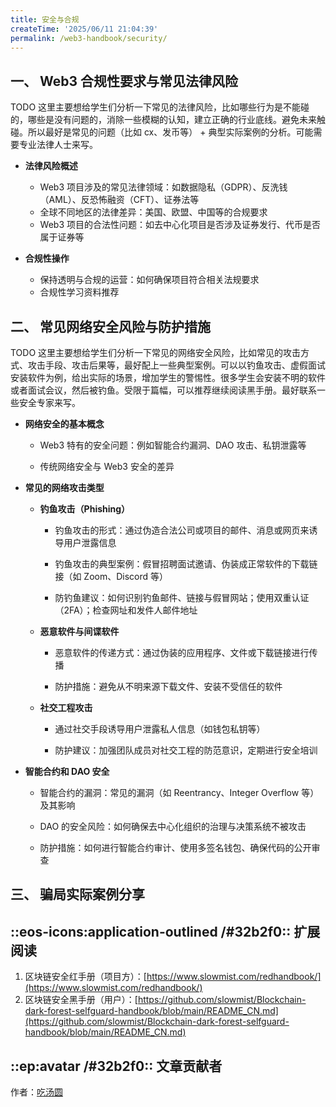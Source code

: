 ```yaml
---
title: 安全与合规
createTime: '2025/06/11 21:04:39'
permalink: /web3-handbook/security/
---
```


## 一、 **Web3 合规性要求与常见法律风险**

TODO 这里主要想给学生们分析一下常见的法律风险，比如哪些行为是不能碰的，哪些是没有问题的，消除一些模糊的认知，建立正确的行业底线。避免未来触碰。所以最好是常见的问题（比如 cx、发币等） + 典型实际案例的分析。可能需要专业法律人士来写。

- **法律风险概述**

  - Web3 项目涉及的常见法律领域：如数据隐私（GDPR）、反洗钱（AML）、反恐怖融资（CFT）、证券法等
  - 全球不同地区的法律差异：美国、欧盟、中国等的合规要求
  - Web3 项目的合法性问题：如去中心化项目是否涉及证券发行、代币是否属于证券等

- **合规性操作**
  - 保持透明与合规的运营：如何确保项目符合相关法规要求
  - 合规性学习资料推荐

## 二、 **常见网络安全风险与防护措施**

TODO 这里主要想给学生们分析一下常见的网络安全风险，比如常见的攻击方式、攻击手段、攻击后果等，最好配上一些典型案例。可以以钓鱼攻击、虚假面试安装软件为例，给出实际的场景，增加学生的警惕性。很多学生会安装不明的软件或者面试会议，然后被钓鱼。受限于篇幅，可以推荐继续阅读黑手册。最好联系一些安全专家来写。

- **网络安全的基本概念**

  - Web3 特有的安全问题：例如智能合约漏洞、DAO 攻击、私钥泄露等

  - 传统网络安全与 Web3 安全的差异

- **常见的网络攻击类型**

  - **钓鱼攻击（Phishing）**

    - 钓鱼攻击的形式：通过伪造合法公司或项目的邮件、消息或网页来诱导用户泄露信息

    - 钓鱼攻击的典型案例：假冒招聘面试邀请、伪装成正常软件的下载链接（如 Zoom、Discord 等）

    - 防钓鱼建议：如何识别钓鱼邮件、链接与假冒网站；使用双重认证（2FA）；检查网址和发件人邮件地址

  - **恶意软件与间谍软件**

    - 恶意软件的传递方式：通过伪装的应用程序、文件或下载链接进行传播

    - 防护措施：避免从不明来源下载文件、安装不受信任的软件

  - **社交工程攻击**

    - 通过社交手段诱导用户泄露私人信息（如钱包私钥等）

    - 防护建议：加强团队成员对社交工程的防范意识，定期进行安全培训

- **智能合约和 DAO 安全**

  - 智能合约的漏洞：常见的漏洞（如 Reentrancy、Integer Overflow 等）及其影响

  - DAO 的安全风险：如何确保去中心化组织的治理与决策系统不被攻击

  - 防护措施：如何进行智能合约审计、使用多签名钱包、确保代码的公开审查

## 三、 **骗局实际案例分享**

## ::eos-icons:application-outlined /#32b2f0:: 扩展阅读

1. 区块链安全红手册（项目方）：[https://www.slowmist.com/redhandbook/](https://www.slowmist.com/redhandbook/)
2. 区块链安全黑手册（用户）：[https://github.com/slowmist/Blockchain-dark-forest-selfguard-handbook/blob/main/README_CN.md](https://github.com/slowmist/Blockchain-dark-forest-selfguard-handbook/blob/main/README_CN.md)

## ::ep:avatar /#32b2f0:: 文章贡献者

作者：[吃汤圆](https://x.com/web3_cty)
